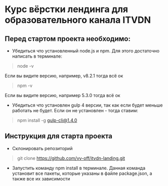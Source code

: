 # Курс вёрстки лендинга для образовательного канала ITVDN
## Перед стартом проекта необходимо:

* Убедиться что установленный node.js и npm. Для этого достаточно написать в терминале:
> node -v

Если вы видите версию, например, v8.2.1 тогда всё ок

>npm -v

Если вы видите версию, например 5.3.0 тогда всё ок

* Убедиться что установлен gulp 4 версии, так как если будет меньше работать не будет.
Если он не установлен - тогда ставим:

> npm install -g gulp-cli@1.4.0

## Инструкция для старта проекта

* Склонировать репозиторий

> git clone https://github.com/vv-off/itvdn-landing.git

* Запустить команду npm install в терминале. Данная команда установит все пакеты, которые указаны в файле package.json,
 а также все их зависимости